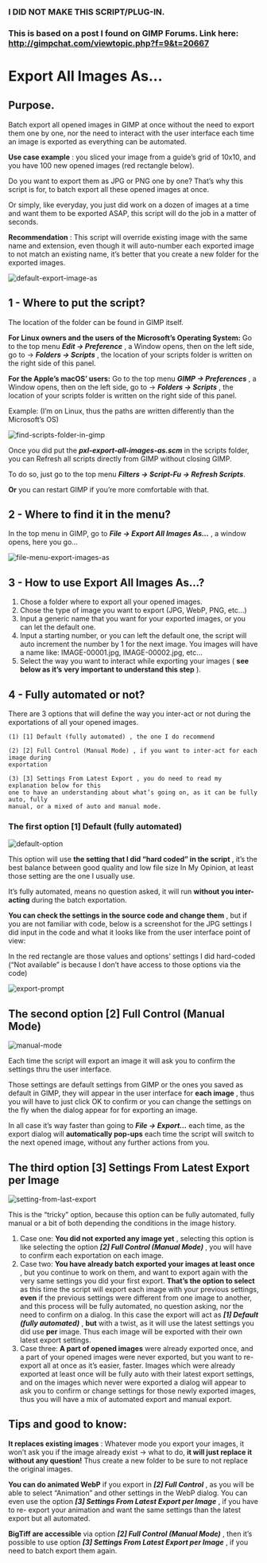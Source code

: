 ### I DID NOT MAKE THIS SCRIPT/PLUG-IN.
### This is based on a post I found on GIMP Forums. Link here: http://gimpchat.com/viewtopic.php?f=9&t=20667


# Export All Images As...

## Purpose.

Batch export all opened images in GIMP at once without the need to export them one by one,
nor the need to interact with the user interface each time an image is exported as everything
can be automated.

**Use case example** : you sliced your image from a guide’s grid of 10x10, and you have 100
new opened images (red rectangle below).

Do you want to export them as JPG or PNG one by one? That’s why this script is for, to batch
export all these opened images at once.

Or simply, like everyday, you just did work on a dozen of images at a time and want them to
be exported ASAP, this script will do the job in a matter of seconds.

**Recommendation** : This script will override existing image with the same name and
extension, even though it will auto-number each exported image to not match an existing
name, it’s better that you create a new folder for the exported images.

![default-export-image-as](https://github.com/hookseye/pixlab-gimp-export-all-images/blob/main/images/1.png)



## 1 - Where to put the script?

The location of the folder can be found in GIMP itself.

**For Linux owners and the users of the Microsoft’s Operating System:**
Go to the top menu **_Edit → Preference_** , a Window opens, then on the left side, go to →
**_Folders → Scripts_** , the location of your scripts folder is written on the right side of this panel.

**For the Apple’s macOS’ users:**
Go to the top menu **_GIMP → Preferences_** , a Window opens, then on the left side, go to →
**_Folders → Scripts_** , the location of your scripts folder is written on the right side of this panel.

Example: (I’m on Linux, thus the paths are written differently than the Microsoft’s OS)

![find-scripts-folder-in-gimp](https://github.com/hookseye/pixlab-gimp-export-all-images/blob/main/images/2.png)


Once you did put the **_pxl-export-all-images-as.scm_** in the scripts folder, you can Refresh all
scripts directly from GIMP without closing GIMP.

To do so, just go to the top menu **_Filters → Script-Fu → Refresh Scripts_**.

**Or** you can restart GIMP if you’re more comfortable with that.


## 2 - Where to find it in the menu?

In the top menu in GIMP, go to **_File → Export All Images As..._** , a window opens, here you
go...

![file-menu-export-images-as](https://github.com/hookseye/pixlab-gimp-export-all-images/blob/main/images/3.png)



## 3 - How to use Export All Images As...?

1. Chose a folder where to export all your opened images.
2. Chose the type of image you want to export (JPG, WebP, PNG, etc...)
3. Input a generic name that you want for your exported images, or you can let the default
    one.
4. Input a starting number, or you can left the default one, the script will auto increment
    the number by 1 for the next image.
    You images will have a name like: IMAGE-00001.jpg, IMAGE-00002.jpg, etc...
5. Select the way you want to interact while exporting your images ( **see below as it’s**
    **very important to understand this step** ).


## 4 - Fully automated or not?

There are 3 options that will define the way you inter-act or not during the exportations of all
your opened images.

```
(1) [1] Default (fully automated) , the one I do recommend
```
```
(2) [2] Full Control (Manual Mode) , if you want to inter-act for each image during
exportation
```
```
(3) [3] Settings From Latest Export , you do need to read my explanation below for this
one to have an understanding about what’s going on, as it can be fully auto, fully
manual, or a mixed of auto and manual mode.
```
### The first option [1] Default (fully automated)

![default-option](https://github.com/hookseye/pixlab-gimp-export-all-images/blob/main/images/4.png)


This option will use **the setting that I did “hard coded” in the script** , it’s the best balance
between good quality and low file size In My Opinion, at least those setting are the one I
usually use.

It’s fully automated, means no question asked, it will run **without you inter-acting** during the
batch exportation.

**You can check the settings in the source code and change them** , but if you are not
familiar with code, below is a screenshot for the JPG settings I did input in the code and what
it looks like from the user interface point of view:


In the red rectangle are those values and options’ settings I did hard-coded (“Not available” is
because I don’t have access to those options via the code)

![export-prompt](https://github.com/hookseye/pixlab-gimp-export-all-images/blob/main/images/5.png)



## The second option [2] Full Control (Manual Mode)

![manual-mode](https://github.com/hookseye/pixlab-gimp-export-all-images/blob/main/images/6.png)


Each time the script will export an image it will ask you to confirm the settings thru the user
interface.

Those settings are default settings from GIMP or the ones you saved as default in GIMP, they
will appear in the user interface for **each image** , thus you will have to just click OK to confirm
or you can change the settings on the fly when the dialog appear for for exporting an image.

In all case it’s way faster than going to **_File → Export..._** each time, as the export dialog will
**automatically pop-ups** each time the script will switch to the next opened image, without any
further actions from you.


## The third option [3] Settings From Latest Export per Image

![setting-from-last-export](https://github.com/hookseye/pixlab-gimp-export-all-images/blob/main/images/7.png)


This is the “tricky” option, because this option can be fully automated, fully manual or a bit of
both depending the conditions in the image history.

1. Case one: **You did not exported any image yet** , selecting this option is like selecting
    the option **_[2] Full Control (Manual Mode)_** , you will have to confirm each exportation
    on each image.
2. Case two: **You have already batch exported your images at least once** , but you
    continue to work on them, and want to export again with the very same settings you did
    your first export. **That’s the option to select** as this time the script will export each
    image with your previous settings, **even** if the previous settings were different from one
    image to another, and this process will be fully automated, no question asking, nor the
    need to confirm on a dialog.
    In this case the export will act as **_[1] Default (fully automated)_** , **but** with a twist, as it
    will use the latest settings you did use **per** image. Thus each image will be exported
    with their own latest export settings.
3. Case three: **A part of opened images** were already exported once, and a part of your
    opened images were never exported, but you want to re-export all at once as it’s
    easier, faster. Images which were already exported at least once will be fully auto with
    their latest export settings, and on the images which never were exported a dialog will
    appear to ask you to confirm or change settings for those newly exported images, thus
    you will have a mix of automated export and manual export.


## Tips and good to know:

**It replaces existing images** : Whatever mode you export your images, it won’t ask you if the
image already exist → what to do, **it will just replace it without any question!**
Thus create a new folder to be sure to not replace the original images.

**You can do animated WebP** if you export in **_[2] Full Control_** , as you will be able to select
“Animation” and other settings in the WebP dialog.
You can even use the option **_[3] Settings From Latest Export per Image_** , if you have to re-
export your animation and want the same settings than the latest export but all automated.

**BigTiff are accessible** via option **_[2] Full Control (Manual Mode)_** ,
then it’s possible to use option **_[3] Settings From Latest Export per Image_** , if you need to
batch export them again.